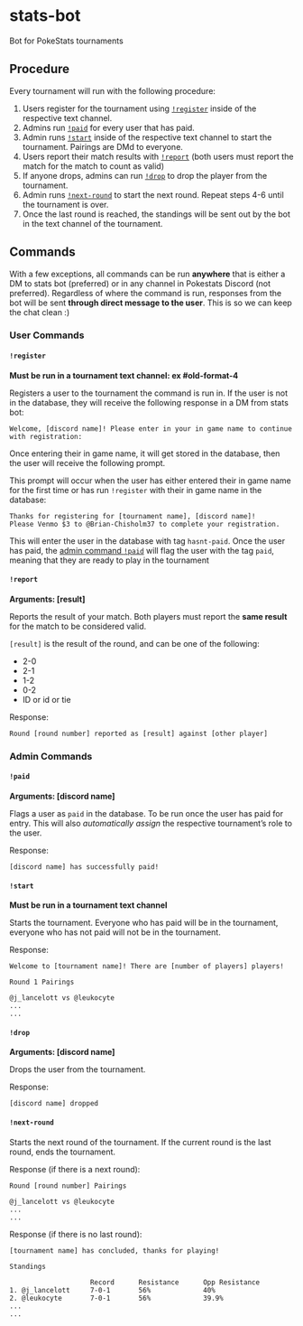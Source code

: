 # stats-bot

Bot for PokeStats tournaments

## Procedure

Every tournament will run with the following procedure:

1. Users register for the tournament using [`!register`](#register) inside of the respective text channel.
2. Admins run [`!paid`](#paid) for every user that has paid.
3. Admin runs [`!start`](#start) inside of the respective text channel to start the tournament. Pairings are DMd to everyone.
4. Users report their match results with [`!report`](#report) (both users must report the match for the match to count as valid)
5. If anyone drops, admins can run [`!drop`](#drop) to drop the player from the tournament.
6. Admin runs [`!next-round`](#next-round) to start the next round. Repeat steps 4-6 until the tournament is over.
7. Once the last round is reached, the standings will be sent out by the bot in the text channel of the tournament.

## Commands

With a few exceptions, all commands can be run **anywhere** that is either a DM to stats bot (preferred) or in any channel in Pokestats Discord (not preferred). Regardless of where the command is run, responses from the bot will be sent **through direct message to the user**. This is so we can keep the chat clean :)

### User Commands

#### `!register`

**Must be run in a tournament text channel: ex #old-format-4**

Registers a user to the tournament the command is run in. If the user is not in the database, they will receive the following response in a DM from stats bot:

```
Welcome, [discord name]! Please enter in your in game name to continue 
with registration:
```

Once entering their in game name, it will get stored in the database, then the user will receive the following prompt.

This prompt will occur when the user has either entered their in game name for the first time or has run `!register` with their in game name in the database:

```
Thanks for registering for [tournament name], [discord name]!
Please Venmo $3 to @Brian-Chisholm37 to complete your registration.
```

This will enter the user in the database with tag `hasnt-paid`. Once the user has paid, the [admin command `!paid`](#paid) will flag the user with the tag `paid`, meaning that they are ready to play in the tournament

#### `!report`

**Arguments: [result]**

Reports the result of your match. Both players must report the **same result** for the match to be considered valid.

`[result]` is the result of the round, and can be one of the following:

* 2-0
* 2-1
* 1-2
* 0-2
* ID or id or tie

Response:

```
Round [round number] reported as [result] against [other player]
```

### Admin Commands

#### `!paid`

**Arguments: [discord name]**

Flags a user as `paid` in the database. To be run once the user has paid for entry. This will also *automatically assign* the respective tournament’s role to the user.

Response:

```
[discord name] has successfully paid!
```

#### `!start`

**Must be run in a tournament text channel**

Starts the tournament. Everyone who has paid will be in the tournament, everyone who has not paid will not be in the tournament.

Response:
```
Welcome to [tournament name]! There are [number of players] players!

Round 1 Pairings

@j_lancelott vs @leukocyte
...
...
```

#### `!drop`

**Arguments: [discord name]**

Drops the user from the tournament.

Response:
```
[discord name] dropped
```

#### `!next-round`

Starts the next round of the tournament. If the current round is the last round, ends the tournament.

Response (if there is a next round):

```
Round [round number] Pairings

@j_lancelott vs @leukocyte
...
...
```

Response (if there is no last round):

```
[tournament name] has concluded, thanks for playing!

Standings

                    Record      Resistance      Opp Resistance
1. @j_lancelott     7-0-1       56%             40% 
2. @leukocyte       7-0-1       56%             39.9%
...
...

```